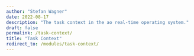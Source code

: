 ```yaml
---
author: "Stefan Wagner"
date: 2022-08-17
description: "The task context in the ao real-time operating system."
draft: false
permalink: /task-context/
title: "Task Context"
redirect_to: /modules/task-context/
---
```


